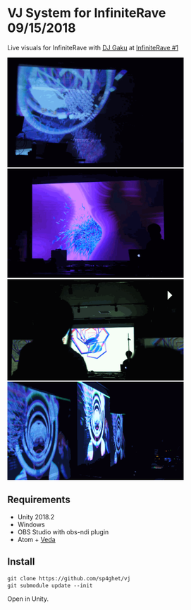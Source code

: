 # VJ System for InfiniteRave 09/15/2018

Live visuals for InfiniteRave with [DJ Gaku](https://soundcloud.com/gakunagashima) at [InfiniteRave #1](https://1nfiniterave.peatix.com/)

<p>
<img src="./imgs/vj1.gif" width="400px"/>
<img src="./imgs/vj3.gif" width="400px"/>
<img src="./imgs/vj2.gif" width="400px"/>
<img src="./imgs/vj4.gif" width="400px"/>
</p>

## Requirements

- Unity 2018.2
- Windows
- OBS Studio with obs-ndi plugin
- Atom + [Veda](https://github.com/fand/veda)


## Install

```shell
git clone https://github.com/sp4ghet/vj
git submodule update --init
```

Open in Unity.
